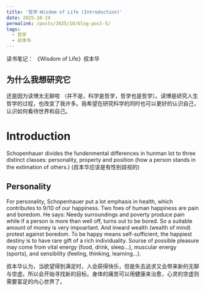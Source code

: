 ```yaml
---
title: '哲学-Wisdom of Life (Introduction)'
date: 2025-10-19
permalink: /posts/2025/10/blog-post-5/
tags:
  - 哲学
  - 叔本华
---
```


读书笔记： 《Wisdom of Life》叔本华

为什么我想研究它
-----
还是因为读博太无聊啦 （并不是，科学是哲学，哲学也是哲学）。读博是研究人生哲学的过程，也改变了我许多。我希望在研究科学的同时也可以更好的认识自己，认识如何看待世界和自己。

Introduction
========

Schopenhauer divides the fundenmental differences in hunman lot to three distinct classes: personality, property and position (how a person stands in the estimation of others.) (叔本华应该是有性别歧视的) 

Personality
-----
For personality, Schopenhauer put a lot emphasis in health, which contributes to 9/10 of our happiness. Two foes of human happiness are pain and boredom. He says: Needy surroundings and poverty produce pain while if a person is more than well off, turns out to be bored. So a suitable amount of money is very impoartant. And inward wealth (wealth of mind) protest against boredom. To be happy means self-sufficient, the happiest destiny is to have rare gift of a rich individuality.
Sourse of possible pleasure may come from vital energy (food, drink, sleep...), muscular energy (sports), and sensibility (feeling, thinking, learning...). 

叔本华认为，当欲望得到满足时，人会获得快乐，但是失去追求又会带来新的无聊与空虚。所以会开始寻找新的目标。身体的痛苦可以用健康来治愈，心灵的空虚则需要富足的内心世界了。

